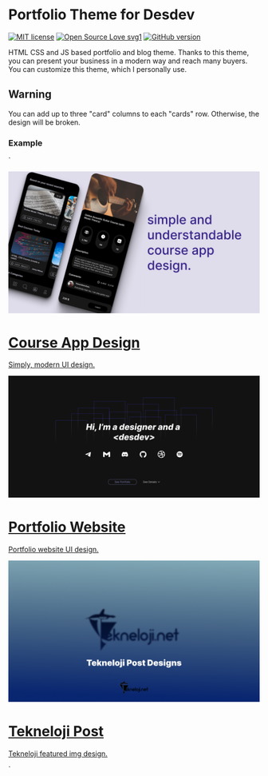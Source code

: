 # Portfolio Theme for Desdev 
[![MIT license](https://img.shields.io/badge/License-MIT-blue.svg)](https://lbesson.mit-license.org/)
[![Open Source Love svg1](https://badges.frapsoft.com/os/v1/open-source.svg?v=103)](https://github.com/ellerbrock/open-source-badges/)
[![GitHub version](https://badge.fury.io/gh/Naereen%2FStrapDown.js.svg)](https://github.com/Naereen/StrapDown.js)

HTML CSS and JS based portfolio and blog theme. Thanks to this theme, you can present your business in a modern way and reach many buyers. You can customize this theme, which I personally use.


## Warning
You can add up to three "card" columns to each "cards" row. Otherwise, the design will be broken.

### Example
` 
  <div class="cards">
            <a href="photos-designs/course-app.html" id="card-link">
                <div class="card">
                    <img src="images/covers/course-app-cover.png" class="card-img">
                    <div class="content">
                      <h1>Course App Design</h1>
                      <p>Simply, modern UI design.</p>
                      </div>
                </div>
            </a>
            <a href="photos-designs/portfolio-website.html" id="card-link">
                <div class="card">
                    <img src="images/covers/portfolio-cover.png" class="card-img">
                    <div class="content">
                      <h1>Portfolio Website</h1>
                      <p>Portfolio website UI design.</p>
                      </div>
                </div>
            </a>
            <a href="photos-designs/tekne-post.html" id="card-link">
                <div class="card">
                    <img src="images/covers/tekne-post-cover.png" class="card-img">
                    <div class="content">
                      <h1>Tekneloji Post</h1>
                      <p>Tekneloji featured img design.</p>
                      </div>
                </div>
            </a>
        </div>
`
